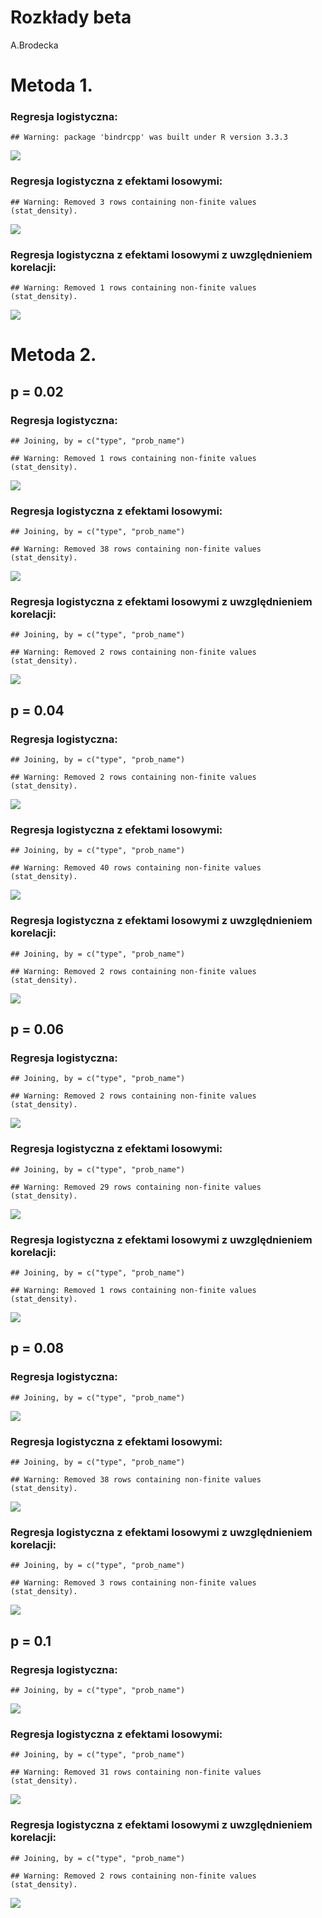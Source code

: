 # Rozkłady beta
A.Brodecka  








# Metoda 1.



### Regresja logistyczna:


```
## Warning: package 'bindrcpp' was built under R version 3.3.3
```

![](AnalizaSymulacjeBeta_files/figure-html/unnamed-chunk-2-1.png)<!-- -->


### Regresja logistyczna z efektami losowymi:


```
## Warning: Removed 3 rows containing non-finite values (stat_density).
```

![](AnalizaSymulacjeBeta_files/figure-html/unnamed-chunk-3-1.png)<!-- -->


### Regresja logistyczna z efektami losowymi z uwzględnieniem korelacji:


```
## Warning: Removed 1 rows containing non-finite values (stat_density).
```

![](AnalizaSymulacjeBeta_files/figure-html/unnamed-chunk-4-1.png)<!-- -->




# Metoda 2.

## p = 0.02





### Regresja logistyczna:


```
## Joining, by = c("type", "prob_name")
```

```
## Warning: Removed 1 rows containing non-finite values (stat_density).
```

![](AnalizaSymulacjeBeta_files/figure-html/unnamed-chunk-6-1.png)<!-- -->


### Regresja logistyczna z efektami losowymi:


```
## Joining, by = c("type", "prob_name")
```

```
## Warning: Removed 38 rows containing non-finite values (stat_density).
```

![](AnalizaSymulacjeBeta_files/figure-html/unnamed-chunk-7-1.png)<!-- -->


### Regresja logistyczna z efektami losowymi z uwzględnieniem korelacji:


```
## Joining, by = c("type", "prob_name")
```

```
## Warning: Removed 2 rows containing non-finite values (stat_density).
```

![](AnalizaSymulacjeBeta_files/figure-html/unnamed-chunk-8-1.png)<!-- -->




## p = 0.04






### Regresja logistyczna:


```
## Joining, by = c("type", "prob_name")
```

```
## Warning: Removed 2 rows containing non-finite values (stat_density).
```

![](AnalizaSymulacjeBeta_files/figure-html/unnamed-chunk-10-1.png)<!-- -->


### Regresja logistyczna z efektami losowymi:


```
## Joining, by = c("type", "prob_name")
```

```
## Warning: Removed 40 rows containing non-finite values (stat_density).
```

![](AnalizaSymulacjeBeta_files/figure-html/unnamed-chunk-11-1.png)<!-- -->


### Regresja logistyczna z efektami losowymi z uwzględnieniem korelacji:


```
## Joining, by = c("type", "prob_name")
```

```
## Warning: Removed 2 rows containing non-finite values (stat_density).
```

![](AnalizaSymulacjeBeta_files/figure-html/unnamed-chunk-12-1.png)<!-- -->




## p = 0.06





### Regresja logistyczna:


```
## Joining, by = c("type", "prob_name")
```

```
## Warning: Removed 2 rows containing non-finite values (stat_density).
```

![](AnalizaSymulacjeBeta_files/figure-html/unnamed-chunk-14-1.png)<!-- -->


### Regresja logistyczna z efektami losowymi:


```
## Joining, by = c("type", "prob_name")
```

```
## Warning: Removed 29 rows containing non-finite values (stat_density).
```

![](AnalizaSymulacjeBeta_files/figure-html/unnamed-chunk-15-1.png)<!-- -->


### Regresja logistyczna z efektami losowymi z uwzględnieniem korelacji:


```
## Joining, by = c("type", "prob_name")
```

```
## Warning: Removed 1 rows containing non-finite values (stat_density).
```

![](AnalizaSymulacjeBeta_files/figure-html/unnamed-chunk-16-1.png)<!-- -->


## p = 0.08





### Regresja logistyczna:


```
## Joining, by = c("type", "prob_name")
```

![](AnalizaSymulacjeBeta_files/figure-html/unnamed-chunk-18-1.png)<!-- -->


### Regresja logistyczna z efektami losowymi:


```
## Joining, by = c("type", "prob_name")
```

```
## Warning: Removed 38 rows containing non-finite values (stat_density).
```

![](AnalizaSymulacjeBeta_files/figure-html/unnamed-chunk-19-1.png)<!-- -->


### Regresja logistyczna z efektami losowymi z uwzględnieniem korelacji:


```
## Joining, by = c("type", "prob_name")
```

```
## Warning: Removed 3 rows containing non-finite values (stat_density).
```

![](AnalizaSymulacjeBeta_files/figure-html/unnamed-chunk-20-1.png)<!-- -->



## p = 0.1





### Regresja logistyczna:


```
## Joining, by = c("type", "prob_name")
```

![](AnalizaSymulacjeBeta_files/figure-html/unnamed-chunk-22-1.png)<!-- -->


### Regresja logistyczna z efektami losowymi:


```
## Joining, by = c("type", "prob_name")
```

```
## Warning: Removed 31 rows containing non-finite values (stat_density).
```

![](AnalizaSymulacjeBeta_files/figure-html/unnamed-chunk-23-1.png)<!-- -->


### Regresja logistyczna z efektami losowymi z uwzględnieniem korelacji:


```
## Joining, by = c("type", "prob_name")
```

```
## Warning: Removed 2 rows containing non-finite values (stat_density).
```

![](AnalizaSymulacjeBeta_files/figure-html/unnamed-chunk-24-1.png)<!-- -->
